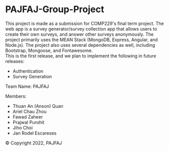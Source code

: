 # PAJFAJ-Group-Project

This project is made as a submission for COMP229's final term project. The web app is a survey generator/survey collection app that allows users to create their own surveys, and answer other surveys anonymously.
The project primarily uses the MEAN Stack (MongoDB, Express, Angular, and Node.js).
The project also uses several dependencies as well, including Bootstrap, Mongoose, and Fontawesome.<br>
This is the first release, and we plan to implement the following in future releases:
- Authentication
- Survey Generation

Team Name: PAJFAJ<br>

Members:
- Thuan An (Anson) Quan
- Ariel Chau Zhou
- Fawad Zaheer
- Prajwal Purohit
- Jiho Choi
- Jan Rodel Escareses

&copy; Copyright 2022, PAJFAJ
